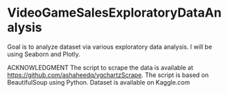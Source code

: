 # VideoGameSalesExploratoryDataAnalysis
Goal is to analyze dataset via various exploratory data analysis. I will be using Seaborn and Plotly. 

ACKNOWLEDGMENT
The script to scrape the data is available at https://github.com/ashaheedq/vgchartzScrape. The script is based on BeautifulSoup using Python. 
Dataset is available on Kaggle.com
